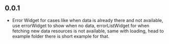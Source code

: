 ## 0.0.1

- Error Widget for cases like when data is already there and not available, use errorWidget to show when no data, errorListWidget for when fetching new data resources is not available, same with loading, head to example folder there is short example for that.
